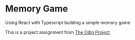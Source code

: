 # Memory Game
Using React with Typescript building a simple memory game

This is a project assignment from [The Odin Project](https://www.theodinproject.com/lessons/node-path-react-new-memory-card)
